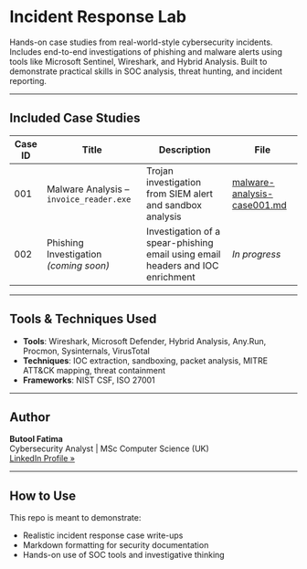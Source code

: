 # Incident Response Lab

Hands-on case studies from real-world-style cybersecurity incidents. Includes end-to-end investigations of phishing and malware alerts using tools like Microsoft Sentinel, Wireshark, and Hybrid Analysis. Built to demonstrate practical skills in SOC analysis, threat hunting, and incident reporting.

---

## Included Case Studies

| Case ID | Title                            | Description                                | File |
|--------|----------------------------------|--------------------------------------------|------|
| 001    | Malware Analysis – `invoice_reader.exe` | Trojan investigation from SIEM alert and sandbox analysis | [malware-analysis-case001.md](./malware-analysis-case001.md) |
| 002    | Phishing Investigation *(coming soon)* | Investigation of a spear-phishing email using email headers and IOC enrichment | *In progress* |

---

## Tools & Techniques Used

- **Tools**: Wireshark, Microsoft Defender, Hybrid Analysis, Any.Run, Procmon, Sysinternals, VirusTotal
- **Techniques**: IOC extraction, sandboxing, packet analysis, MITRE ATT&CK mapping, threat containment
- **Frameworks**: NIST CSF, ISO 27001

---

## Author

**Butool Fatima**  
Cybersecurity Analyst | MSc Computer Science (UK)  
[LinkedIn Profile »](https://linkedin.com/in/butool-f-71413ba0)

---

## How to Use

This repo is meant to demonstrate:
- Realistic incident response case write-ups
- Markdown formatting for security documentation
- Hands-on use of SOC tools and investigative thinking
